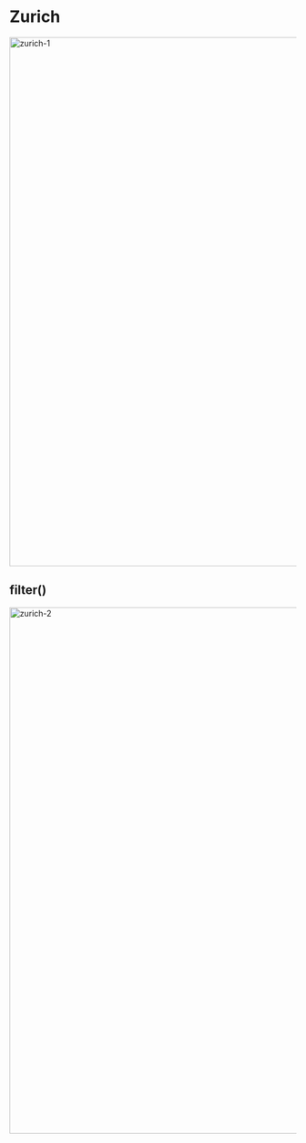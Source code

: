 # Zurich

<img width="928" alt="zurich-1" src="https://user-images.githubusercontent.com/61084715/130482526-bdc1456c-7be9-47b9-b48f-a7ae8b6ff242.png">

## filter()
<img width="923" alt="zurich-2" src="https://user-images.githubusercontent.com/61084715/130482533-d4b37383-aeb3-4175-9467-99714e725923.png">
